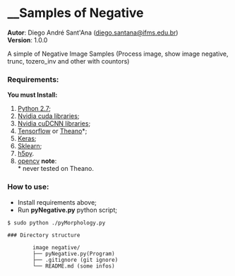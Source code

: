 # __Samples of Negative 
__Autor__: Diego André Sant'Ana (diego.santana@ifms.edu.br)  
__Version__: 1.0.0  

A simple of Negative Image Samples (Process image, show image negative, trunc, tozero_inv and other with countors)

### Requirements:
__You must Install:__  

1. [Python 2.7](https://www.python.org/downloads/);
2. [Nvidia cuda libraries](https://developer.nvidia.com/cuda-downloads);
3. [Nvidia cuDCNN libraries](https://developer.nvidia.com/cudnn);
4. [Tensorflow](https://www.tensorflow.org/install/) or [Theano](http://deeplearning.net/software/theano/install.html)\*;
5. [Keras](https://keras.io/#installation);
6. [Sklearn](http://scikit-learn.org/stable/);
7. [h5py](http://www.h5py.org/).
8. [opencv](https://opencv.org/)
**note**:  
\* never tested on Theano.

### How to use:
- Install requirements above;
- Run __pyNegative.py__ python script;
```
$ sudo python ./pyMorphology.py
 
### Directory structure

        image negative/   
        ├── pyNegative.py(Program)  
        ├── .gitignore (git ignore)  
        └── README.md (some infos)  


